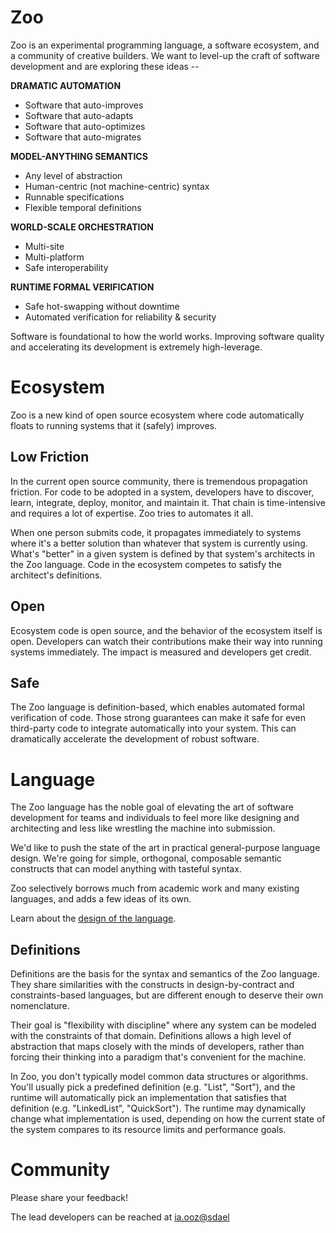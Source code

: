 
# Zoo

Zoo is an experimental programming language, a software ecosystem, and a community of creative builders. We want to level-up the craft of software development and are exploring these ideas --

__DRAMATIC AUTOMATION__

 * Software that auto-improves
 * Software that auto-adapts
 * Software that auto-optimizes
 * Software that auto-migrates

__MODEL-ANYTHING SEMANTICS__

 * Any level of abstraction
 * Human-centric (not machine-centric) syntax
 * Runnable specifications
 * Flexible temporal definitions

__WORLD-SCALE ORCHESTRATION__

 * Multi-site
 * Multi-platform
 * Safe interoperability
 
__RUNTIME FORMAL VERIFICATION__
 
 * Safe hot-swapping without downtime
 * Automated verification for reliability & security
 
Software is foundational to how the world works. Improving software quality and accelerating its development is extremely high-leverage.


# Ecosystem

Zoo is a new kind of open source ecosystem where code automatically floats to running systems that it (safely) improves.

## Low Friction

In the current open source community, there is tremendous propagation friction. For code to be adopted in a system, developers have to discover, learn, integrate, deploy, monitor, and maintain it. That chain is time-intensive and requires a lot of expertise. Zoo tries to automates it all.

When one person submits code, it propagates immediately to systems where it's a better solution than whatever that system is currently using. What's "better" in a given system is defined by that system's architects in the Zoo language. Code in the ecosystem competes to satisfy the architect's definitions.

## Open

Ecosystem code is open source, and the behavior of the ecosystem itself is open. Developers can watch their contributions make their way into running systems immediately. The impact is measured and developers get credit.

## Safe

The Zoo language is definition-based, which enables automated formal verification of code. Those strong guarantees can make it safe for even third-party code to integrate automatically into your system. This can dramatically accelerate the development of robust software.



# Language

The Zoo language has the noble goal of elevating the art of software development for teams and individuals to feel more like designing and architecting and less like wrestling the machine into submission.

We'd like to push the state of the art in practical general-purpose language design. We're going for simple, orthogonal, composable semantic constructs that can model anything with tasteful syntax.

Zoo selectively borrows much from academic work and many existing languages, and adds a few ideas of its own.

Learn about the [design of the language](/language.html#top).


## Definitions

Definitions are the basis for the syntax and semantics of the Zoo language. They share similarities with the constructs in design-by-contract and constraints-based languages, but are different enough to deserve their own nomenclature.

Their goal is "flexibility with discipline" where any system can be modeled with the constraints of that domain. Definitions allows a high level of abstraction that maps closely with the minds of developers, rather than forcing their thinking into a paradigm that's convenient for the machine. 

In Zoo, you don't typically model common data structures or algorithms. You'll usually pick a predefined definition (e.g. "List", "Sort"), and the runtime will automatically pick an implementation that satisfies that definition (e.g. "LinkedList", "QuickSort"). The runtime may dynamically change what implementation is used, depending on how the current state of the system compares to its resource limits and performance goals.



# Community

Please share your feedback!

The lead developers can be reached at
<a href="mailto:lexads@zxoo.xai"
    onmouseover="this.href=this.href.replace(/x/g,'');" class="reverse">ia.ooz@sdael</a>






